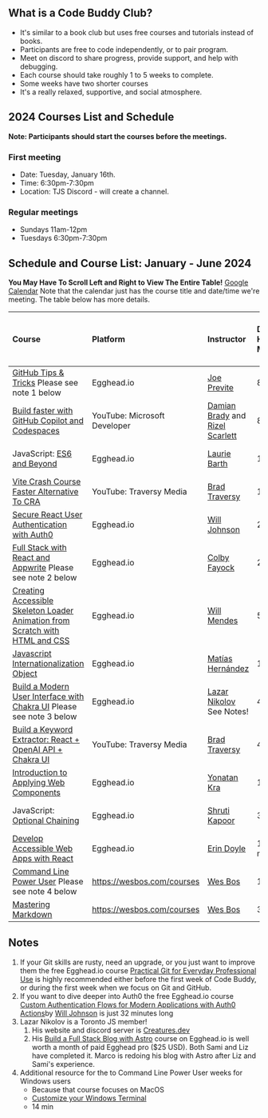 ## What is a Code Buddy Club?

- It's similar to a book club but uses free courses and tutorials instead of books.
- Participants are free to code independently, or to pair program.
- Meet on discord to share progress, provide support, and help with debugging.
- Each course should take roughly 1 to 5 weeks to complete.
- Some weeks have two shorter courses
- It's a really relaxed, supportive, and social atmosphere.
## 2024 Courses List and Schedule

**Note: Participants should start the courses before the meetings.**
### First meeting

- Date: Tuesday, January 16th.
- Time: 6:30pm-7:30pm 
- Location: TJS Discord - will create a channel.
### Regular meetings

- Sundays 11am-12pm
- Tuesdays 6:30pm-7:30pm 
## Schedule and Course List: January - June 2024

**You May Have To Scroll Left and Right to View The Entire Table!**
[Google Calendar](https://calendar.google.com/calendar/u/0?cid=MGE4ZDRkNmEwYWQxNGJlMTBjZTc0MTRlODAxMDViZTI0ZjE1YmExNGFkZmYyNDc1MTgzM2FjOGUwMGI0ODkxYUBncm91cC5jYWxlbmRhci5nb29nbGUuY29t) Note that the calendar just has the course title and date/time we're meeting. The table below has more details.

| Course | Platform | Instructor | Duration: Hours / Minutes | Number of Lessons/Video | Proposed Duration for Buddy Club | Week(s) of the Year | Dates (Monday - Sunday) |
| :--- | :--- | :--- | :--- | :--- | :---: | :---: | :---: |
| [GitHub Tips & Tricks](https://egghead.io/courses/github-tips-tricks-6fc4) Please see note 1 below| Egghead.io | [Joe Previte](https://egghead.io/q/resources-by-joe-previte)| 8 min | 10 lessons | 01 Week | 03 to 03 | Jan 15 to Jan 21 |
| [Build faster with GitHub Copilot and Codespaces](https://youtu.be/Lseaqxg8NaY?si=qblR8Am2hJlhcn0Q) | YouTube: Microsoft Developer | [Damian Brady](https://www.linkedin.com/in/damianbrady/) and [Rizel Scarlett](https://www.linkedin.com/in/rizel-bobb-semple/) | 8 min | 10 lessons | 01 Week | 03 to 03 | Jan 15 to Jan 21 |
| JavaScript: [ES6 and Beyond](https://egghead.io/courses/es6-and-beyond-9922)| Egghead.io | [Laurie Barth](https://egghead.io/q/resources-by-laurie-barth) | 11 min | 6 lessons | 01 Week | 04 to 04 | Jan 22 to Jan 28 |
| [Vite Crash Course Faster Alternative To CRA](https://www.youtube.com/watch?v=89NJdbYTgJ8&t=2s) | YouTube: Traversy Media | [Brad Traversy](https://www.linkedin.com/in/bradtraversy/) | 16 min | 1 video | 01 Week | 04 to 04 | Jan 22 to Jan 28 | 
| [Secure React User Authentication with Auth0](https://egghead.io/courses/secure-react-user-authentication-with-auth0-5e17e718) | Egghead.io | [Will Johnson](https://egghead.io/q/resources-by-will-johnson) | 24 min | 9 lessons | 01 Week | 05 to 05 | Jan 29 to Feb 04 |
| [Full Stack with React and Appwrite](https://egghead.io/courses/full-stack-with-react-and-appwrite-e1e46f61) Please see note 2 below | Egghead.io | [Colby Fayock](https://egghead.io/q/resources-by-colby-fayock) | 2h 11m | 15 lessons | 05 Weeks | 06 to 11 | Feb 05 to Mar 17 |
| [Creating Accessible Skeleton Loader Animation from Scratch with HTML and CSS](https://egghead.io/courses/creating-accessible-skeleton-loader-animation-from-scratch-with-html-and-css-4b3d6427) | Egghead.io | [Will Mendes](https://egghead.io/q/resources-by-will-mendes) | 5 min | 3 lessons | 01 Week | 12 to 12 | Mar 18 to Mar 24 |
| [Javascript Internationalization Object](https://egghead.io/courses/javascript-internationalization-object-b62d898e) |Egghead.io | [Matías Hernández](https://egghead.io/q/resources-by-matias-hernandez) | 11 min | 5 lessons | 01 Week | 12 to 12 | Mar 18 to Mar 24  
| [Build a Modern User Interface with Chakra UI](https://egghead.io/courses/build-a-modern-user-interface-with-chakra-ui-fac68106) Please see note 3 below| Egghead.io | [Lazar Nikolov](https://egghead.io/q/resources-by-lazar-nikolov) See Notes! | 42 min | 9 lessons | 02 Weeks |  13 to 14 | Mar 25 to Apr 07 |
| [Build a Keyword Extractor: React + OpenAI API + Chakra UI](https://youtu.be/jJNPPP2YEdM?si=FT7l6K41OIj76Ubr)| YouTube: Traversy Media | [Brad Traversy](https://www.linkedin.com/in/bradtraversy/) | 48 min| 1 video | 02 Weeks | 15 to 16 | Apr 08 to Apr 21 |
| [Introduction to Applying Web Components](https://egghead.io/courses/web-components-f902) | Egghead.io | [Yonatan Kra](https://egghead.io/q/resources-by-yonatan-kra) | 17 min | 7 lessons | 1.5 Weeks |  17 to 18 | Apr 22 to May 05 |
| JavaScript: [Optional Chaining](https://egghead.io/courses/optional-chaining-f563)| Egghead.io | [Shruti Kapoor](https://egghead.io/q/resources-by-shruti-kapoor) | 3 min | 4 lessons | 01 Weeks |  18 to 18 | Apr 29 to May 05 |
| [Develop Accessible Web Apps with React](https://egghead.io/courses/develop-accessible-web-apps-with-react) | Egghead.io | [Erin Doyle](https://egghead.io/q/resources-by-erin-doyle) | 1h 32 min | 28 lessons | 04 Weeks |  19 to 23 | May 06 to June 09 |
| [Command Line Power User](https://commandlinepoweruser.com/) Please see note 4 below| https://wesbos.com/courses | [Wes Bos](https://www.linkedin.com/in/wesbos/) | 1h | 11 lessons | 02 Weeks |  24 to 25 | Jun 10 to Jun 23 |
| [Mastering Markdown](https://masteringmarkdown.com/) | https://wesbos.com/courses | [Wes Bos](https://www.linkedin.com/in/wesbos/) | 34 min | 11 lessons | 01 Week |  26 to 26 | Jun 24 to Jul 01 |

## Notes

1. If your Git skills are rusty, need an upgrade, or you just want to improve them the free Egghead.io course [Practical Git for Everyday Professional Use](https://egghead.io/courses/practical-git-for-everyday-professional-use) is highly recommended either before the first week of Code Buddy, or during the first week when we focus on Git and GitHub.
2. If you want to dive deeper into Auth0 the free Egghead.io course [Custom Authentication Flows for Modern Applications with Auth0 Actions](https://egghead.io/courses/custom-authentication-flows-for-modern-applications-with-auth0-actions-c51aa3bc)by [Will Johnson](https://egghead.io/q/resources-by-will-johnson) is just 32 minutes long
3. Lazar Nikolov is a Toronto JS member! 
	1. His website and discord server is [Creatures.dev](https://creatures.dev)
	2. His [Build a Full Stack Blog with Astro](https://egghead.io/courses/build-a-full-stack-blog-with-astro-7ffcf9ec) course on Egghead.io is well worth a month of paid Egghead pro ($25 USD). Both Sami and Liz have completed it. Marco is redoing his blog with Astro after Liz and Sami's experience.
4. Additional resource for the to Command Line Power User weeks for Windows users
	- Because that course focuses on MacOS
	- [Customize your Windows Terminal](https://youtu.be/K-hby0Op1dM?si=8gqzYZwZRI1kVgA1)
	- 14 min
